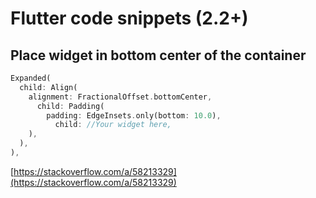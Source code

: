 # Flutter code snippets (2.2+)

## Place widget in bottom center of the container

```dart
Expanded(
  child: Align(
    alignment: FractionalOffset.bottomCenter,
      child: Padding(
        padding: EdgeInsets.only(bottom: 10.0),
          child: //Your widget here,
    ),
  ),
),
```

[https://stackoverflow.com/a/58213329](https://stackoverflow.com/a/58213329)